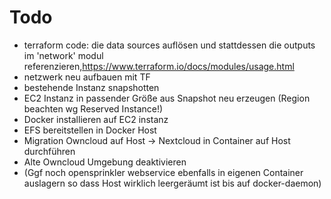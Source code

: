 # Todo

- terraform code: die data sources auflösen und stattdessen die outputs im 'network' modul referenzieren,<https://www.terraform.io/docs/modules/usage.html>
- netzwerk neu aufbauen mit TF
- bestehende Instanz snapshotten
- EC2 Instanz in passender Größe aus Snapshot neu erzeugen (Region beachten wg Reserved Instance!)
- Docker installieren auf EC2 instanz
- EFS bereitstellen in Docker Host
- Migration Owncloud auf Host -> Nextcloud in Container auf Host durchführen
- Alte Owncloud Umgebung deaktivieren
- (Ggf noch opensprinkler webservice ebenfalls in eigenen Container auslagern so dass Host wirklich leergeräumt ist bis auf docker-daemon)

